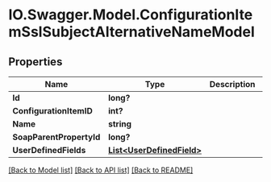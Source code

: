 # IO.Swagger.Model.ConfigurationItemSslSubjectAlternativeNameModel
## Properties

Name | Type | Description | Notes
------------ | ------------- | ------------- | -------------
**Id** | **long?** |  | [optional] 
**ConfigurationItemID** | **int?** |  | [optional] 
**Name** | **string** |  | [optional] 
**SoapParentPropertyId** | **long?** |  | [optional] 
**UserDefinedFields** | [**List&lt;UserDefinedField&gt;**](UserDefinedField.md) |  | [optional] 

[[Back to Model list]](../README.md#documentation-for-models) [[Back to API list]](../README.md#documentation-for-api-endpoints) [[Back to README]](../README.md)

